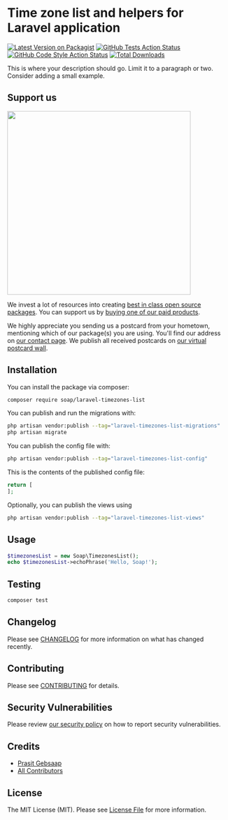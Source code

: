 # Time zone list and helpers for Laravel application

[![Latest Version on Packagist](https://img.shields.io/packagist/v/soap/laravel-timezones-list.svg?style=flat-square)](https://packagist.org/packages/soap/laravel-timezones-list)
[![GitHub Tests Action Status](https://img.shields.io/github/actions/workflow/status/soap/laravel-timezones-list/run-tests.yml?branch=main&label=tests&style=flat-square)](https://github.com/soap/laravel-timezones-list/actions?query=workflow%3Arun-tests+branch%3Amain)
[![GitHub Code Style Action Status](https://img.shields.io/github/actions/workflow/status/soap/laravel-timezones-list/fix-php-code-style-issues.yml?branch=main&label=code%20style&style=flat-square)](https://github.com/soap/laravel-timezones-list/actions?query=workflow%3A"Fix+PHP+code+style+issues"+branch%3Amain)
[![Total Downloads](https://img.shields.io/packagist/dt/soap/laravel-timezones-list.svg?style=flat-square)](https://packagist.org/packages/soap/laravel-timezones-list)

This is where your description should go. Limit it to a paragraph or two. Consider adding a small example.

## Support us

[<img src="https://github-ads.s3.eu-central-1.amazonaws.com/laravel-timezones-list.jpg?t=1" width="419px" />](https://spatie.be/github-ad-click/laravel-timezones-list)

We invest a lot of resources into creating [best in class open source packages](https://spatie.be/open-source). You can support us by [buying one of our paid products](https://spatie.be/open-source/support-us).

We highly appreciate you sending us a postcard from your hometown, mentioning which of our package(s) you are using. You'll find our address on [our contact page](https://spatie.be/about-us). We publish all received postcards on [our virtual postcard wall](https://spatie.be/open-source/postcards).

## Installation

You can install the package via composer:

```bash
composer require soap/laravel-timezones-list
```

You can publish and run the migrations with:

```bash
php artisan vendor:publish --tag="laravel-timezones-list-migrations"
php artisan migrate
```

You can publish the config file with:

```bash
php artisan vendor:publish --tag="laravel-timezones-list-config"
```

This is the contents of the published config file:

```php
return [
];
```

Optionally, you can publish the views using

```bash
php artisan vendor:publish --tag="laravel-timezones-list-views"
```

## Usage

```php
$timezonesList = new Soap\TimezonesList();
echo $timezonesList->echoPhrase('Hello, Soap!');
```

## Testing

```bash
composer test
```

## Changelog

Please see [CHANGELOG](CHANGELOG.md) for more information on what has changed recently.

## Contributing

Please see [CONTRIBUTING](CONTRIBUTING.md) for details.

## Security Vulnerabilities

Please review [our security policy](../../security/policy) on how to report security vulnerabilities.

## Credits

- [Prasit Gebsaap](https://github.com/soap)
- [All Contributors](../../contributors)

## License

The MIT License (MIT). Please see [License File](LICENSE.md) for more information.
